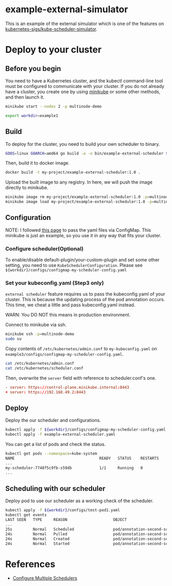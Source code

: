 # example-external-simulator
This is an example of the external simulator which is one of the features on [kubernetes-sigs/kube-scheduler-simulator](https://github.com/kubernetes-sigs/kube-scheduler-simulator).

# Deploy to your cluster
## Before you begin
You need to have a Kubernetes cluster, and the kubectl command-line tool must be configured to communicate with your cluster.
If you do not already have a cluster, you create one by using [minikube](https://minikube.sigs.k8s.io/docs/tutorials/multi_node/) or some other methods, and then launch it.
```sh
minikube start --nodes 2 -p multinode-demo
```


```sh
export workdir=example1
```

## Build
To deploy for the cluster, you need to build your own scheduler to binary.
```sh
GOOS=linux GOARCH=amd64 go build -a -o bin/example-external-scheduler ${workdir}/main.go
```


Then, build it to docker image.
```sh
docker build -t my-project/example-external-scheduler:1.0 .
```
Upload the built image to any registry. In here, we will push the image directly to minikube.
```sh
minikube image rm my-project/example-external-scheduler:1.0 -p=multinode-demo
minikube image load my-project/example-external-scheduler:1.0 -p=multinode-demo
```

## Configuration
NOTE: I followed [this page](https://kubernetes.io/docs/tasks/extend-kubernetes/configure-multiple-schedulers/) to pass the yaml files via ConfigMap. This minikube is just an example, so you use it in any way that fits your cluster.

### Configure scheduler(Optional)
To enable/disable default-plugin/your-custom-plugin and set some other setting, you need to use `KubeSchedulerConfiguration`.
Please see `${workdir}/configs/configmap-my-scheduler-config.yaml`

### Set your kubeconfig.yaml (Step3 only)
`external scheduler` feature requires us to pass the kubeconfig.yaml of your cluster. This is because the updating process of the pod annotation occurs.
This time, we cheat a little and pass kubeconfig.yaml instead.

WARN: You DO NOT this means in production environment. 

Connect to minikube via ssh.
```sh
minikube ssh -p=multinode-demo
sudo su
```
Copy contents of `/etc/kubernetes/admin.conf` to `my-kubeconfig.yaml` on `example3/configs/configmap-my-scheduler-config.yaml`.

```sh
cat /etc/kubernetes/admin.conf
cat /etc/kubernetes/scheduler.conf
```
Then, overwrite the `server` field with reference to scheduler.conf's one.
```admin.conf
- server: https://control-plane.minikube.internal:8443
+ server: https://192.168.49.2:8443
```

## Deploy
Deploy the our scheduler and configurations.
```sh
kubectl apply -f ${workdir}/configs/configmap-my-scheduler-config.yaml
kubectl apply -f example-external-scheduler.yaml
 ```
You can get a list of pods and check the status.
```sh
kubectl get pods --namespace=kube-system
NAME                                     READY   STATUS    RESTARTS      AGE
...
my-scheduler-7748f5c9fb-s59db            1/1     Running   0             20s
...
```

## Scheduling with our scheduler
Deploy pod to use our scheduler as a working check of the scheduler.
```sh
kubectl apply -f ${workdir}/configs/test-pod1.yaml
kubectl get events
LAST SEEN   TYPE     REASON                    OBJECT                            MESSAGE
...
25s         Normal   Scheduled                 pod/annotation-second-scheduler   Successfully assigned default/annotation-second-scheduler to multinode-demo-m02
24s         Normal   Pulled                    pod/annotation-second-scheduler   Container image "registry.k8s.io/pause:2.0" already present on machine
24s         Normal   Created                   pod/annotation-second-scheduler   Created container pod-with-second-annotation-container
24s         Normal   Started                   pod/annotation-second-scheduler   Started container pod-with-second-annotation-container
```

# References
- [Configure Multiple Schedulers](https://kubernetes.io/docs/tasks/extend-kubernetes/configure-multiple-schedulers/)

